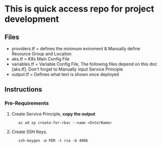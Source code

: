 # This is quick access repo for project development

## Files

- providers.tf = defines the minimum eviroment & Manually define Resource Group and Locaiton
- aks.tf = K8s Main Config File
- variables.tf = Variable Config File, The following files depend on this doc [aks.tf]. Don't forget to Manually input Service Principle
- output.tf = Defines what text is shown once deployed

## Instructions

### Pre-Requirements
1. Create Service Principle, **copy the output**
   
          az ad sp create-for-rbac --name <EnterName>
2. Create SSH Keys.

          ssh-keygen -m PEM -t rsa -b 4096

